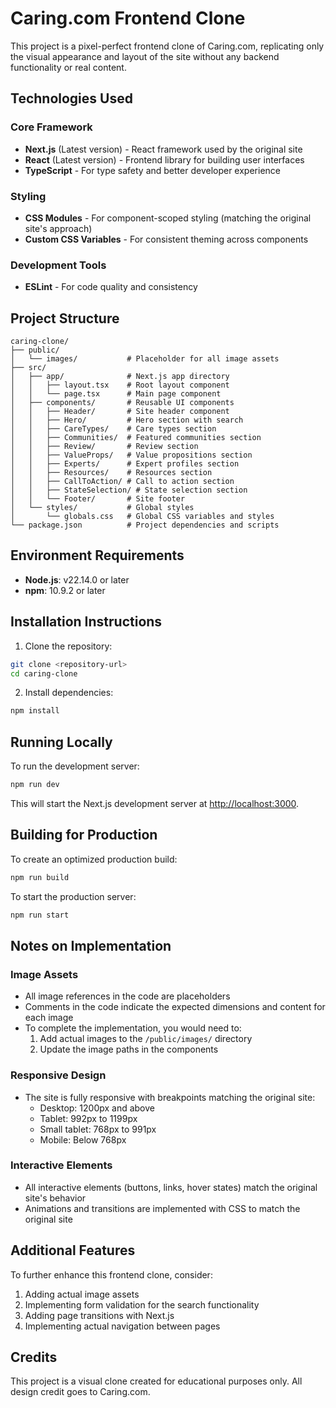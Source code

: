 # Caring.com Frontend Clone

This project is a pixel-perfect frontend clone of Caring.com, replicating only the visual appearance and layout of the site without any backend functionality or real content.

## Technologies Used

### Core Framework
- **Next.js** (Latest version) - React framework used by the original site
- **React** (Latest version) - Frontend library for building user interfaces
- **TypeScript** - For type safety and better developer experience

### Styling
- **CSS Modules** - For component-scoped styling (matching the original site's approach)
- **Custom CSS Variables** - For consistent theming across components

### Development Tools
- **ESLint** - For code quality and consistency

## Project Structure

```
caring-clone/
├── public/
│   └── images/           # Placeholder for all image assets
├── src/
│   ├── app/              # Next.js app directory
│   │   ├── layout.tsx    # Root layout component
│   │   └── page.tsx      # Main page component
│   ├── components/       # Reusable UI components
│   │   ├── Header/       # Site header component
│   │   ├── Hero/         # Hero section with search
│   │   ├── CareTypes/    # Care types section
│   │   ├── Communities/  # Featured communities section
│   │   ├── Review/       # Review section
│   │   ├── ValueProps/   # Value propositions section
│   │   ├── Experts/      # Expert profiles section
│   │   ├── Resources/    # Resources section
│   │   ├── CallToAction/ # Call to action section
│   │   ├── StateSelection/ # State selection section
│   │   └── Footer/       # Site footer
│   └── styles/           # Global styles
│       └── globals.css   # Global CSS variables and styles
└── package.json          # Project dependencies and scripts
```

## Environment Requirements

- **Node.js**: v22.14.0 or later
- **npm**: 10.9.2 or later

## Installation Instructions

1. Clone the repository:
```bash
git clone <repository-url>
cd caring-clone
```

2. Install dependencies:
```bash
npm install
```

## Running Locally

To run the development server:

```bash
npm run dev
```

This will start the Next.js development server at [http://localhost:3000](http://localhost:3000).

## Building for Production

To create an optimized production build:

```bash
npm run build
```

To start the production server:

```bash
npm run start
```

## Notes on Implementation

### Image Assets
- All image references in the code are placeholders
- Comments in the code indicate the expected dimensions and content for each image
- To complete the implementation, you would need to:
  1. Add actual images to the `/public/images/` directory
  2. Update the image paths in the components

### Responsive Design
- The site is fully responsive with breakpoints matching the original site:
  - Desktop: 1200px and above
  - Tablet: 992px to 1199px
  - Small tablet: 768px to 991px
  - Mobile: Below 768px

### Interactive Elements
- All interactive elements (buttons, links, hover states) match the original site's behavior
- Animations and transitions are implemented with CSS to match the original site

## Additional Features

To further enhance this frontend clone, consider:

1. Adding actual image assets
2. Implementing form validation for the search functionality
3. Adding page transitions with Next.js
4. Implementing actual navigation between pages

## Credits

This project is a visual clone created for educational purposes only. All design credit goes to Caring.com.
